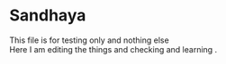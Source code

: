 # Sandhaya
This file is for testing only and nothing else<br>
Here I am editing the things and checking and learning .<br>
